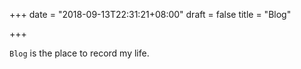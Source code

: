 +++
date = "2018-09-13T22:31:21+08:00"
draft = false
title = "Blog"

+++

`Blog` is the place to record my life. 

